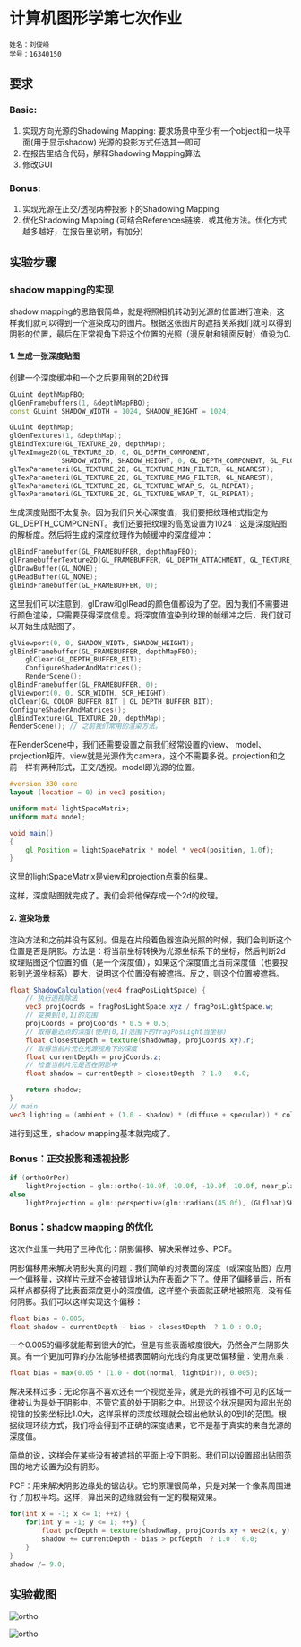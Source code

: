 # 计算机图形学第七次作业

```
姓名：刘俊峰
学号：16340150
```
## 要求
### Basic: 
1. 实现方向光源的Shadowing Mapping: 要求场景中至少有一个object和一块平面(用于显示shadow) 光源的投影方式任选其一即可 
2. 在报告里结合代码，解释Shadowing Mapping算法 
3. 修改GUI
### Bonus: 
1. 实现光源在正交/透视两种投影下的Shadowing Mapping 
2. 优化Shadowing Mapping (可结合References链接，或其他方法。优化方式越多越好，在报告里说明，有加分) 

## 实验步骤
### shadow mapping的实现
shadow mapping的思路很简单，就是将照相机转动到光源的位置进行渲染，这样我们就可以得到一个渲染成功的图片。根据这张图片的遮挡关系我们就可以得到阴影的位置，最后在正常视角下将这个位置的光照（漫反射和镜面反射）值设为0.

#### 1. 生成一张深度贴图
创建一个深度缓冲和一个之后要用到的2D纹理
```cpp
GLuint depthMapFBO;
glGenFramebuffers(1, &depthMapFBO);
const GLuint SHADOW_WIDTH = 1024, SHADOW_HEIGHT = 1024;

GLuint depthMap;
glGenTextures(1, &depthMap);
glBindTexture(GL_TEXTURE_2D, depthMap);
glTexImage2D(GL_TEXTURE_2D, 0, GL_DEPTH_COMPONENT, 
             SHADOW_WIDTH, SHADOW_HEIGHT, 0, GL_DEPTH_COMPONENT, GL_FLOAT, NULL);
glTexParameteri(GL_TEXTURE_2D, GL_TEXTURE_MIN_FILTER, GL_NEAREST);
glTexParameteri(GL_TEXTURE_2D, GL_TEXTURE_MAG_FILTER, GL_NEAREST);
glTexParameteri(GL_TEXTURE_2D, GL_TEXTURE_WRAP_S, GL_REPEAT); 
glTexParameteri(GL_TEXTURE_2D, GL_TEXTURE_WRAP_T, GL_REPEAT);
```
生成深度贴图不太复杂。因为我们只关心深度值，我们要把纹理格式指定为GL_DEPTH_COMPONENT。我们还要把纹理的高宽设置为1024：这是深度贴图的解析度。然后将生成的深度纹理作为帧缓冲的深度缓冲：
```cpp
glBindFramebuffer(GL_FRAMEBUFFER, depthMapFBO);
glFramebufferTexture2D(GL_FRAMEBUFFER, GL_DEPTH_ATTACHMENT, GL_TEXTURE_2D, depthMap, 0);
glDrawBuffer(GL_NONE);
glReadBuffer(GL_NONE);
glBindFramebuffer(GL_FRAMEBUFFER, 0);
```
这里我们可以注意到，glDraw和glRead的颜色值都设为了空。因为我们不需要进行颜色渲染，只需要获得深度信息。将深度值渲染到纹理的帧缓冲之后，我们就可以开始生成贴图了。
```cpp
glViewport(0, 0, SHADOW_WIDTH, SHADOW_HEIGHT);
glBindFramebuffer(GL_FRAMEBUFFER, depthMapFBO);
    glClear(GL_DEPTH_BUFFER_BIT);
    ConfigureShaderAndMatrices();
    RenderScene();
glBindFramebuffer(GL_FRAMEBUFFER, 0);
glViewport(0, 0, SCR_WIDTH, SCR_HEIGHT);
glClear(GL_COLOR_BUFFER_BIT | GL_DEPTH_BUFFER_BIT);
ConfigureShaderAndMatrices();
glBindTexture(GL_TEXTURE_2D, depthMap);
RenderScene(); // 之前我们常用的渲染方法。
```
在RenderScene中，我们还需要设置之前我们经常设置的view、 model、projection矩阵。view就是光源作为camera，这个不需要多说。projection和之前一样有两种形式，正交/透视。model即光源的位置。
```glsl
#version 330 core
layout (location = 0) in vec3 position;

uniform mat4 lightSpaceMatrix;
uniform mat4 model;

void main()
{
    gl_Position = lightSpaceMatrix * model * vec4(position, 1.0f);
}
```
这里的lightSpaceMatrix是view和projection点乘的结果。

这样，深度贴图就完成了。我们会将他保存成一个2d的纹理。

#### 2. 渲染场景
渲染方法和之前并没有区别。但是在片段着色器渲染光照的时候，我们会判断这个位置是否是阴影。方法是：将当前坐标转换为光源坐标系下的坐标，然后判断2d纹理贴图这个位置的值（是一个深度值），如果这个深度值比当前深度值（也要投影到光源坐标系）要大，说明这个位置没有被遮挡。反之，则这个位置被遮挡。
```glsl
float ShadowCalculation(vec4 fragPosLightSpace) {
    // 执行透视除法
    vec3 projCoords = fragPosLightSpace.xyz / fragPosLightSpace.w;
    // 变换到[0,1]的范围
    projCoords = projCoords * 0.5 + 0.5;
    // 取得最近点的深度(使用[0,1]范围下的fragPosLight当坐标)
    float closestDepth = texture(shadowMap, projCoords.xy).r; 
    // 取得当前片元在光源视角下的深度
    float currentDepth = projCoords.z;
    // 检查当前片元是否在阴影中
    float shadow = currentDepth > closestDepth  ? 1.0 : 0.0;

    return shadow;
}
// main
vec3 lighting = (ambient + (1.0 - shadow) * (diffuse + specular)) * color;    
```
进行到这里，shadow mapping基本就完成了。

### Bonus：正交投影和透视投影
```cpp
if (orthoOrPer)
	lightProjection = glm::ortho(-10.0f, 10.0f, -10.0f, 10.0f, near_plane, far_plane);
else
	lightProjection = glm::perspective(glm::radians(45.0f), (GLfloat)SHADOW_WIDTH / (GLfloat)SHADOW_HEIGHT, near_plane, far_plane);
```

### Bonus：shadow mapping 的优化
这次作业里一共用了三种优化：阴影偏移、解决采样过多、PCF。

阴影偏移用来解决阴影失真的问题：我们简单的对表面的深度（或深度贴图）应用一个偏移量，这样片元就不会被错误地认为在表面之下了。使用了偏移量后，所有采样点都获得了比表面深度更小的深度值，这样整个表面就正确地被照亮，没有任何阴影。我们可以这样实现这个偏移：
```glsl
float bias = 0.005;
float shadow = currentDepth - bias > closestDepth  ? 1.0 : 0.0;
```
一个0.005的偏移就能帮到很大的忙，但是有些表面坡度很大，仍然会产生阴影失真。有一个更加可靠的办法能够根据表面朝向光线的角度更改偏移量：使用点乘：
```glsl
float bias = max(0.05 * (1.0 - dot(normal, lightDir)), 0.005);
```

解决采样过多：无论你喜不喜欢还有一个视觉差异，就是光的视锥不可见的区域一律被认为是处于阴影中，不管它真的处于阴影之中。出现这个状况是因为超出光的视锥的投影坐标比1.0大，这样采样的深度纹理就会超出他默认的0到1的范围。根据纹理环绕方式，我们将会得到不正确的深度结果，它不是基于真实的来自光源的深度值。

简单的说，这样会在某些没有被遮挡的平面上投下阴影。我们可以设置超出贴图范围的地方设置为没有阴影。

PCF：用来解决阴影边缘处的锯齿状。它的原理很简单，只是对某一个像素周围进行了加权平均。这样，算出来的边缘就会有一定的模糊效果。
```glsl
for(int x = -1; x <= 1; ++x) {
    for(int y = -1; y <= 1; ++y) {
        float pcfDepth = texture(shadowMap, projCoords.xy + vec2(x, y) * texelSize).r; 
        shadow += currentDepth - bias > pcfDepth  ? 1.0 : 0.0;        
    }    
}
shadow /= 9.0;
```

## 实验截图

![ortho](./doc/ortho-projection.PNG)



![ortho](./doc/perspective-projection.PNG)